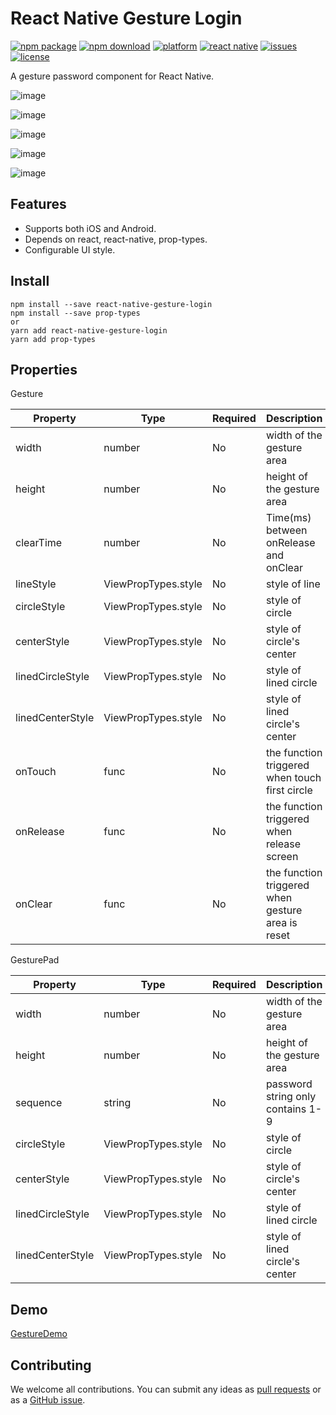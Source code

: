 # React Native Gesture Login
[![npm package](https://img.shields.io/npm/v/react-native-gesture-login.svg?style=flat-square)](https://www.npmjs.com/package/react-native-gesture-login)
[![npm download](https://img.shields.io/npm/dm/react-native-gesture-login.svg?style=flat-square)](https://www.npmjs.com/package/react-native-gesture-login)
[![platform](https://img.shields.io/badge/platform-iOS%20Android-blue.svg?style=flat-square)](https://github.com/aixiaobenaixiaoben/react-native-gesture-login)
[![react native](https://img.shields.io/badge/React%20Native-%3E%3Dv0.40-blue.svg?style=flat-square)](https://facebook.github.io/react-native/)
[![issues](https://img.shields.io/github/issues/aixiaobenaixiaoben/react-native-gesture-login.svg?style=flat-square)](https://github.com/aixiaobenaixiaoben/react-native-gesture-login/issues?q=is%3Aopen)
[![license](https://img.shields.io/github/license/aixiaobenaixiaoben/react-native-gesture-login.svg?style=flat-square)](https://github.com/aixiaobenaixiaoben/react-native-gesture-login/blob/master/LICENSE)

A gesture password component for React Native.

![image](https://github.com/aixiaobenaixiaoben/react-native-gesture-login/raw/master/assets/1.png)

![image](https://github.com/aixiaobenaixiaoben/react-native-gesture-login/raw/master/assets/2.png)

![image](https://github.com/aixiaobenaixiaoben/react-native-gesture-login/raw/master/assets/3.png)

![image](https://github.com/aixiaobenaixiaoben/react-native-gesture-login/raw/master/assets/4.png)

![image](https://github.com/aixiaobenaixiaoben/react-native-gesture-login/raw/master/assets/5.png)


## Features
* Supports both iOS and Android.
* Depends on react, react-native, prop-types.
* Configurable UI style.


## Install
    npm install --save react-native-gesture-login
    npm install --save prop-types
    or
    yarn add react-native-gesture-login
    yarn add prop-types


## Properties

Gesture

Property | Type | Required | Description
-------- | ---- | -------- | -----------
width | number | No | width of the gesture area
height | number | No | height of the gesture area
clearTime | number | No | Time(ms) between onRelease and onClear
lineStyle | ViewPropTypes.style | No | style of line
circleStyle | ViewPropTypes.style | No | style of circle
centerStyle | ViewPropTypes.style | No | style of circle's center
linedCircleStyle | ViewPropTypes.style | No | style of lined circle
linedCenterStyle | ViewPropTypes.style | No | style of lined circle's center
onTouch | func | No | the function triggered when touch first circle
onRelease | func | No | the function triggered when release screen
onClear | func | No | the function triggered when gesture area is reset

GesturePad

Property | Type | Required | Description
-------- | ---- | -------- | -----------
width | number | No | width of the gesture area
height | number | No | height of the gesture area
sequence | string | No | password string only contains 1-9
circleStyle | ViewPropTypes.style | No | style of circle
centerStyle | ViewPropTypes.style | No | style of circle's center
linedCircleStyle | ViewPropTypes.style | No | style of lined circle
linedCenterStyle | ViewPropTypes.style | No | style of lined circle's center


## Demo
[GestureDemo](https://github.com/aixiaobenaixiaoben/react-native-gesture-login/blob/master/GestureDemo.js)


## Contributing
We welcome all contributions. You can submit any ideas as [pull requests](https://github.com/aixiaobenaixiaoben/react-native-gesture-login/pulls) or as a [GitHub issue](https://github.com/aixiaobenaixiaoben/react-native-gesture-login/issues).

